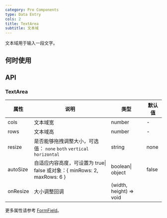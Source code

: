 ```yaml
---
category: Pro Components
type: Data Entry
cols: 2
title: TextArea
subtitle: 文本域
---
```


文本域用于输入一段文字。

## 何时使用



## API


### TextArea

属性 | 说明 | 类型 | 默认值
-----|-----|-----|------
| cols | 文本域宽 | number  | - |
| rows | 文本域高 | number  | - |
| resize | 是否能够拖拽调整大小，可选值： `none` `both` `vertical` `horizontal` | string  | none |
| autoSize | 自适应内容高度，可设置为 true\| false 或对象：{ minRows: 2, maxRows: 6 } | boolean\| object  | false |
| onResize | 大小调整回调 | (width, height) => void |  |

更多属性请参考 [FormField](/components-pro/field/#FormField)。

<style>
[id^="components-button-demo-"] .c7n-pro-btn, [id^="components-button-demo-"] .c7n-pro-button {
  margin-right: 8px;
  margin-bottom: 12px;
}
[id^="components-button-demo-"] .c7n-pro-btn-group > .c7n-pro-btn {
  margin-right: 0;
}
</style>
